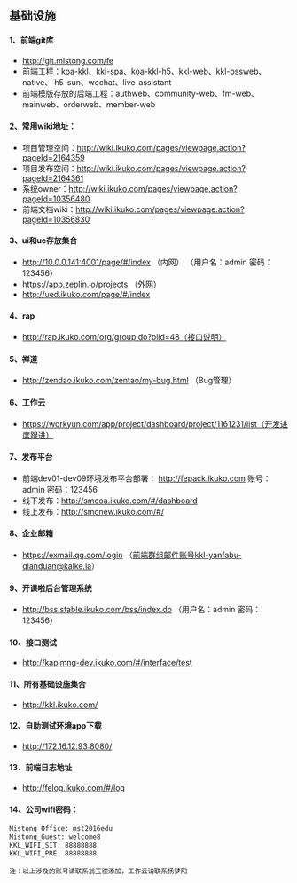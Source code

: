 ## 基础设施

#### 1、前端git库
* http://git.mistong.com/fe
* 前端工程：koa-kkl、kkl-spa、koa-kkl-h5、kkl-web、kkl-bssweb、native、  h5-sun、wechat、live-assistant  
* 前端模版存放的后端工程：authweb、community-web、fm-web、mainweb、orderweb、member-web

#### 2、常用wiki地址：
* 项目管理空间：http://wiki.ikuko.com/pages/viewpage.action?pageId=2164359  
* 项目发布空间：http://wiki.ikuko.com/pages/viewpage.action?pageId=2164361   
* 系统owner：http://wiki.ikuko.com/pages/viewpage.action?pageId=10356480  
* 前端文档wiki：http://wiki.ikuko.com/pages/viewpage.action?pageId=10356830  

#### 3、ui和ue存放集合   
* http://10.0.0.141:4001/page/#/index （内网）  （用户名：admin 密码：123456）
* https://app.zeplin.io/projects （外网） 
* http://ued.ikuko.com/page/#/index  

#### 4、rap
* http://rap.ikuko.com/org/group.do?plid=48（接口说明）

#### 5、禅道
* http://zendao.ikuko.com/zentao/my-bug.html  （Bug管理）

#### 6、工作云
* https://workyun.com/app/project/dashboard/project/1161231/list（开发进度跟进） 

#### 7、发布平台
* 前端dev01-dev09环境发布平台部署：  http://fepack.ikuko.com 账号：admin 密码：123456
* 线下发布：http://smcoa.ikuko.com/#/dashboard  
* 线上发布：http://smcnew.ikuko.com/#/  

#### 8、企业邮箱
* https://exmail.qq.com/login  （前端群组邮件账号kkl-yanfabu-qianduan@kaike.la）   

#### 9、开课啦后台管理系统
* http://bss.stable.ikuko.com/bss/index.do   （用户名：admin 密码：123456）   

#### 10、接口测试
* http://kapimng-dev.ikuko.com/#/interface/test   

#### 11、所有基础设施集合 
* http://kkl.ikuko.com/

#### 12、自助测试环境app下载
* http://172.16.12.93:8080/    

#### 13、前端日志地址
* http://felog.ikuko.com/#/log

#### 14、公司wifi密码：
   ``` bash
   Mistong_Office: mst2016edu
   Mistong_Guest: welcome8
   KKL_WIFI_SIT: 88888888
   KKL_WIFI_PRE: 88888888
   ```

    注：以上涉及的账号请联系翁玉德添加，工作云请联系杨梦阳
